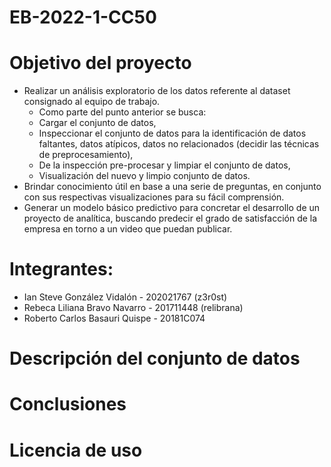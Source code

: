 # EB-2022-1-CC50
# Objetivo del proyecto
+ Realizar un análisis exploratorio de los datos referente al dataset consignado al equipo de trabajo.
   + Como parte del punto anterior se busca:
    + Cargar el conjunto de datos,
    + Inspeccionar el conjunto de datos para la identificación de datos faltantes, datos atípicos, datos no relacionados (decidir las técnicas de preprocesamiento),
    + De la inspección pre-procesar y limpiar el conjunto de datos,
    + Visualización del nuevo y limpio conjunto de datos.
+ Brindar conocimiento útil en base a una serie de preguntas, en conjunto con sus respectivas visualizaciones para su fácil comprensión.
+ Generar un modelo básico predictivo para concretar el desarrollo de un proyecto de analítica, buscando predecir el grado de satisfacción de la empresa en torno a un video que puedan publicar.

# Integrantes: 
+ Ian Steve González Vidalón - 202021767 (z3r0st)
+ Rebeca Liliana Bravo Navarro - 201711448 (relibrana)
+ Roberto Carlos Basauri Quispe - 20181C074

# Descripción del conjunto de datos

# Conclusiones

# Licencia de uso
